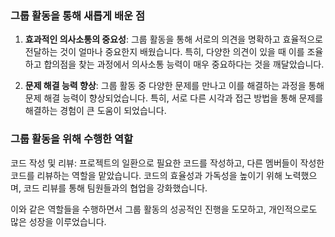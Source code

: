 ### 그룹 활동을 통해 새롭게 배운 점

1. **효과적인 의사소통의 중요성**: 그룹 활동을 통해 서로의 의견을 명확하고 효율적으로 전달하는 것이 얼마나 중요한지 배웠습니다. 특히, 다양한 의견이 있을 때 이를 조율하고 합의점을 찾는 과정에서 의사소통 능력이 매우 중요하다는 것을 깨달았습니다.

2. **문제 해결 능력 향상**: 그룹 활동 중 다양한 문제를 만나고 이를 해결하는 과정을 통해 문제 해결 능력이 향상되었습니다. 특히, 서로 다른 시각과 접근 방법을 통해 문제를 해결하는 경험이 큰 도움이 되었습니다.

### 그룹 활동을 위해 수행한 역할

코드 작성 및 리뷰: 프로젝트의 일환으로 필요한 코드를 작성하고, 다른 멤버들이 작성한 코드를 리뷰하는 역할을 맡았습니다. 코드의 효율성과 가독성을 높이기 위해 노력했으며, 코드 리뷰를 통해 팀원들과의 협업을 강화했습니다.

이와 같은 역할들을 수행하면서 그룹 활동의 성공적인 진행을 도모하고, 개인적으로도 많은 성장을 이루었습니다.
